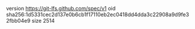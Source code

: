 version https://git-lfs.github.com/spec/v1
oid sha256:1d5331cec2d137e0b6cb1f17110eb2ec0418dd4dda3c22908a9d9fe32fbb04e9
size 2514

